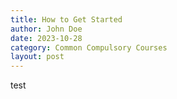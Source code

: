 ```yaml
---
title: How to Get Started
author: John Doe
date: 2023-10-28
category: Common Compulsory Courses
layout: post
---
```


test